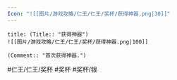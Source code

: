 ```yaml
---
Icon: "![[图片/游戏攻略/仁王/仁王/奖杯/获得神器.png|30]]"
---
```

```ad-common-silver-trophy
title: (Title:: "获得神器")
![[图片/游戏攻略/仁王/仁王/奖杯/获得神器.png|100]]

(Comment:: "首次获得神器.")
```

#仁王/仁王/奖杯 #奖杯 #奖杯/银

